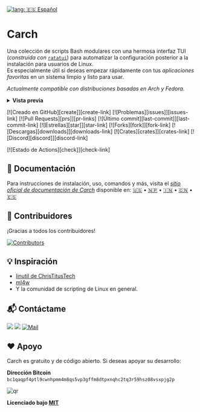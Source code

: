 [![lang: 🇪🇸 Español](https://img.shields.io/badge/lang-%F0%9F%87%AA%F0%9F%87%B8%20Spanish-ccd0da?logoColor=179299&labelColor=1c1c29)](https://github.com/harilvfs/carch/blob/main/.github/README.es.md)

# Carch

Una colección de scripts Bash modulares con una hermosa interfaz TUI (*construida con* [`ratatui`](https://github.com/ratatui-org/ratatui)) para automatizar la configuración posterior a la instalación para usuarios de Linux.  
Es especialmente útil si deseas empezar rápidamente con tus *aplicaciones favoritas* en un sistema limpio y listo para usar.

*Actualmente compatible con distribuciones basadas en Arch y Fedora.*

<details>
<summary><strong>Vista previa</strong></summary>

![Preview](https://raw.githubusercontent.com/harilvfs/carch/refs/heads/main/.github/preview.gif)
</details>

[![Creado en GitHub][create]][create-link] [![Problemas][issues]][issues-link] [![Pull Requests][prs]][pr-links] [![Último commit][last-commit]][last-commit-link] [![Estrellas][star]][star-link] [![Forks][fork]][fork-link] [![Descargas][downloads]][downloads-link] [![Crates][crates]][crates-link] [![Discord][discord]][discord-link]

[![Estado de Actions][check]][check-link]

## 📖 Documentación

Para instrucciones de instalación, uso, comandos y más, visita el [*sitio oficial de documentación de Carch*](https://carch.chalisehari.com.np/) disponible en: [🇺🇸](https://carch.chalisehari.com.np) • [🇳🇵](https://carch.chalisehari.com.np/ne/) • [🇮🇳](https://carch.chalisehari.com.np/hi/) • [🇨🇳](https://carch.chalisehari.com.np/zh/) • [🇪🇸](https://carch.chalisehari.com.np/es/)

## 🙏 Contribuidores

¡Gracias a todos los contribuidores!

[![Contributors](https://contrib.rocks/image?repo=harilvfs/carch)](https://github.com/harilvfs/carch/graphs/contributors)

## 💡 Inspiración

- [linutil de ChrisTitusTech](https://github.com/ChrisTitusTech/linutil)
- [ml4w](https://github.com/mylinuxforwork)
- Y la comunidad de scripting de Linux en general.

## 📬 Contáctame

<a href="https://t.me/carchx" target="blank"><img src="https://github.com/harilvfs/DevIcons/blob/main/badges/badges_telegram.png?raw=true" width="45px"/></a>
<a href="https://discord.com/invite/8NJWstnUHd" target="blank"><img src="https://github.com/harilvfs/DevIcons/blob/main/badges/badges_discord.png?raw=true" width="45px"/></a>
<a href="mailto:harilvfs@chalisehari.com.np" target="_blank"><img src="https://github.com/harilvfs/DevIcons/blob/main/badges/badges_gmail.png?raw=true" alt="Mail" width="45px" /></a>

## ❤️ Apoyo

Carch es gratuito y de código abierto. Si deseas apoyar su desarrollo:

**Dirección Bitcoin**  
`bc1qaqpf4ptl9cwnhpmm4m8qs5vp3gffm8dtpxnqhc2tq3r59hsz08vsxpjg2p`

![qr](https://github.com/user-attachments/assets/9ec7ef93-d51a-4eed-b59a-f150abfd41f0)

**Licenciado bajo [MIT](https://github.com/harilvfs/carch/blob/main/LICENSE)**